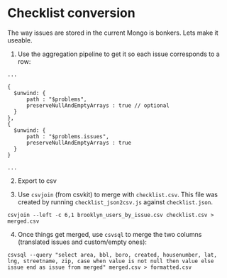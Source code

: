 # Checklist conversion

The way issues are stored in the current Mongo is bonkers. Lets make it useable.

1. Use the aggregation pipeline to get it so each issue corresponds to a row:

  ```
  ...

  {
    $unwind: {
        path : "$problems",
        preserveNullAndEmptyArrays : true // optional
    }
  },
  {
    $unwind: {
        path : "$problems.issues",
        preserveNullAndEmptyArrays : true
    }
  }

  ...

  ```

2. Export to csv

3. Use `csvjoin` (from csvkit) to merge with `checklist.csv`. This file was created by running `checklist_json2csv.js` against `checklist.json`.

  ```
  csvjoin --left -c 6,1 brooklyn_users_by_issue.csv checklist.csv > merged.csv
  ```

4. Once things get merged, use `csvsql` to merge the two columns (translated issues and custom/empty ones):

  ```
  csvsql --query "select area, bbl, boro, created, housenumber, lat, lng, streetname, zip, case when value is not null then value else issue end as issue from merged" merged.csv > formatted.csv
  ```
